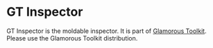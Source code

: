 # GT Inspector
GT Inspector is the moldable inspector. It is part of [Glamorous Toolkit](https://github.com/feenkcom/gtoolkit). Please use the Glamorous Toolkit distribution.
